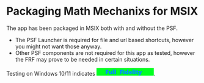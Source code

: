 # Packaging Math Mechanixs for MSIX

The app has been packaged in MSIX both with and without the PSF.
* The PSF Launcher is required for file and url based shortcuts, however you might not want those anyway.
* Other PSF components are not required for this app as tested, however the FRF may prove to be needed in certain situations.


Testing on Windows 10/11 indicates [<img src="/media/CatFullFidelity.png" alt="Full Fidelity" />](/media/CatFullFidelity.png).  
